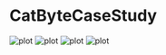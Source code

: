 # CatByteCaseStudy

![plot](./ReadmeImages/one.png)
![plot](./ReadmeImages/two.png)
![plot](./ReadmeImages/three.png)
![plot](./ReadmeImages/four.png)
